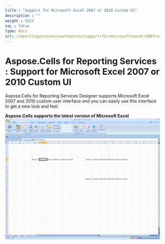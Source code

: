 ```yaml
---
title : "Support for Microsoft Excel 2007 or 2010 Custom UI" 
description : "" 
weight : 8029 
toc : false
type: docs
url: /reportingservices/newfeatures/support+for+microsoft+excel+2007+or+2010+custom+ui/
---
```


# Aspose.Cells for Reporting Services : Support for Microsoft Excel 2007 or 2010 Custom UI


Aspose.Cells for Reporting Services Designer supports Microsoft Excel 2007 and 2010 custom user interface and you can easily use this interface to get a new look and feel.

**Aspose.Cells supports the latest version of Microsoft Excel**  
![image](6193422.png)

